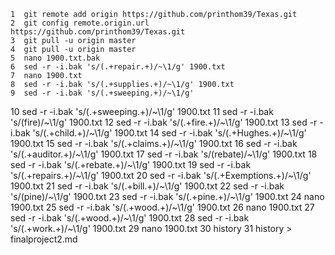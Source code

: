     1  git remote add origin https://github.com/printhom39/Texas.git
    2  git config remote.origin.url https://github.com/printhom39/Texas.git
    3  git pull -u origin master
    4  git pull -u origin master
    5  nano 1900.txt.bak
    6  sed -r -i.bak 's/(.+repair.+)/~\1/g' 1900.txt
    7  nano 1900.txt
    8  sed -r -i.bak 's/(.+supplies.+)/~\1/g' 1900.txt
    9  sed -r -i.bak 's/(.+sweeping.+)/~\1/g'
   10  sed -r -i.bak 's/(.+sweeping.+)/~\1/g' 1900.txt
   11  sed -r -i.bak 's/(fire)/~\1/g' 1900.txt
   12  sed -r -i.bak 's/(.+fire.+)/~\1/g' 1900.txt
   13  sed -r -i.bak 's/(.+child.+)/~\1/g' 1900.txt
   14  sed -r -i.bak 's/(.+Hughes.+)/~\1/g' 1900.txt
   15  sed -r -i.bak 's/(.+claims.+)/~\1/g' 1900.txt
   16  sed -r -i.bak 's/(.+auditor.+)/~\1/g' 1900.txt
   17  sed -r -i.bak 's/(rebate)/~\1/g' 1900.txt
   18  sed -r -i.bak 's/(.+rebate.+)/~\1/g' 1900.txt
   19  sed -r -i.bak 's/(.+repairs.+)/~\1/g' 1900.txt
   20  sed -r -i.bak 's/(.+Exemptions.+)/~\1/g' 1900.txt
   21  sed -r -i.bak 's/(.+bill.+)/~\1/g' 1900.txt
   22  sed -r -i.bak 's/(pine)/~\1/g' 1900.txt
   23  sed -r -i.bak 's/(.+pine.+)/~\1/g' 1900.txt
   24  nano 1900.txt
   25  sed -r -i.bak 's/(.+wood.+)/~\1/g' 1900.txt
   26  nano 1900.txt
   27  sed -r -i.bak 's/(.+wood.+)/~\1/g' 1900.txt
   28  sed -r -i.bak 's/(.+work.+)/~\1/g' 1900.txt
   29  nano 1900.txt
   30  history
   31  history > finalproject2.md
